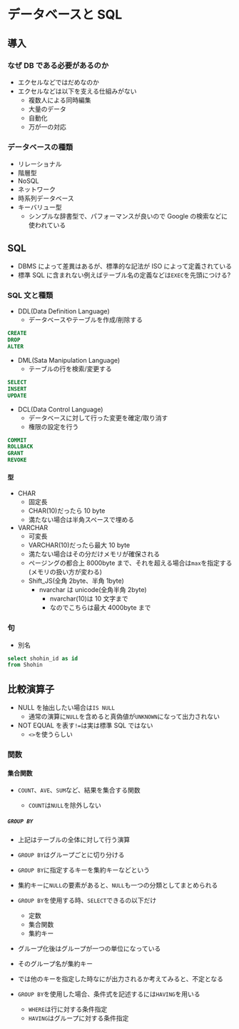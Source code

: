 # データベースと SQL

## 導入

### なぜ DB である必要があるのか

- エクセルなどではだめなのか
- エクセルなどは以下を支える仕組みがない
  - 複数人による同時編集
  - 大量のデータ
  - 自動化
  - 万が一の対応

### データベースの種類

- リレーショナル
- 階層型
- NoSQL
- ネットワーク
- 時系列データベース
- キーバリュー型
  - シンプルな辞書型で、パフォーマンスが良いので Google の検索などに使われている

## SQL

- DBMS によって差異はあるが、標準的な記法が ISO によって定義されている
- 標準 SQL に含まれない例えばテーブル名の定義などは`EXEC`を先頭につける?

### SQL 文と種類

- DDL(Data Definition Language)
  - データベースやテーブルを作成/削除する

```SQL
CREATE
DROP
ALTER
```

- DML(Sata Manipulation Language)
  - テーブルの行を検索/変更する

```SQL
SELECT
INSERT
UPDATE
```

- DCL(Data Control Language)
  - データベースに対して行った変更を確定/取り消す
  - 権限の設定を行う

```SQL
COMMIT
ROLLBACK
GRANT
REVOKE
```

#### 型

- CHAR
  - 固定長
  - CHAR(10)だったら 10 byte
  - 満たない場合は半角スペースで埋める
- VARCHAR
  - 可変長
  - VARCHAR(10)だったら最大 10 byte
  - 満たない場合はその分だけメモリが確保される
  - ページングの都合上 8000byte まで、それを超える場合は`max`を指定する(メモリの扱い方が変わる)
  - Shift_JS(全角 2byte、半角 1byte)
    - nvarchar は unicode(全角半角 2byte)
      - nvarchar(10)は 10 文字まで
      - なのでこちらは最大 4000byte まで

### 句

- 別名

```SQL
select shohin_id as id
from Shohin
```

## 比較演算子

- NULL を抽出したい場合は`IS NULL`
  - 通常の演算に`NULL`を含めると真偽値が`UNKNOWN`になって出力されない
- NOT EQUAL を表す`!=`は実は標準 SQL ではない
  - `<>`を使うらしい

### 関数

#### 集合関数

- `COUNT`、`AVE`、`SUM`など、結果を集合する関数

  - `COUNT`は`NULL`を除外しない

##### `GROUP BY`

- 上記はテーブルの全体に対して行う演算
- `GROUP BY`はグループごとに切り分ける
- `GROUP BY`に指定するキーを集約キーなどという
- 集約キーに`NULL`の要素があると、`NULL`も一つの分類としてまとめられる
- `GROUP BY`を使用する時、`SELECT`できるの以下だけ
  - 定数
  - 集合関数
  - 集約キー
- グループ化後はグループが一つの単位になっている
- そのグループ名が集約キー
- では他のキーを指定した時なにが出力されるか考えてみると、不定となる

- `GROUP BY`を使用した場合、条件式を記述するには`HAVING`を用いる
  - `WHERE`は行に対する条件指定
  - `HAVING`はグループに対する条件指定